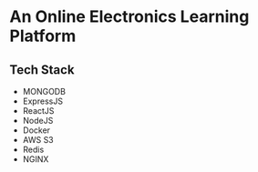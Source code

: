 # An Online Electronics Learning Platform

## Tech Stack
 - MONGODB
 - ExpressJS
 - ReactJS
 - NodeJS
 - Docker
 - AWS S3
 - Redis
 - NGINX
